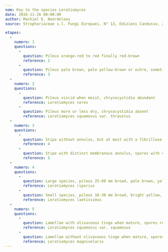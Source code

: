```yaml
---
nom: Key to the species Leratiomyces
date: 2016-11-26 00:00:00
author: Machiel E. Noordeloos
source: Strophariaceae s.l. Fungi Europaei, N° 13, Edizioni Candusso, 2011

etapes:
  -
    numero: 1
    questions:
      -
        question: Pileus orange-red to red finally red-brown
        reference: 2
      -
        question: Pileus pale brown, pale yellow-brown or ochre, sometimes with ochre-brown center
        reference: 3
  -
    numero: 2
    questions:
      -
        question: Pileus viscid when moist, chrysocystidia abundant
        reference: Leratiomyces ceres
      -
        question: Pileus more or less dry, chrysocystidia absent
        reference: Leratiomyces squamosus var. thraustus
  -
    numero: 3
    questions:
      -
        question: Stipe without annulus, but at most with a fibrillose annuliform zone
        reference: 4
      -
        question: Stipe with distinct membranous annulus, spores with central germ pore
        reference: 5
  -
    numero: 4
    questions:
      -
        question: Large species, pileus 25-80 mm broad, pale brown, yellow-brown, or orange-ochraceous, growing on woodchips etc., spores (12.5-) 13.0-16.0 (-16.6) x 7.0-9.0 μm, oval in profile view, with distinctly eccentric germ-pore
        reference: Leratiomyces riparius
      -
        question: Small species, pileus 10-30 mm broad, bright yellow, growing on grass remnants in grasslands and open, ruderal places, spores 10.0-14.0 x 7.0-9.0 x 6.0-8.0 μm, flattened, sometimes hexagonal in profile view with central germ-pore
        reference: Leratiomyces laetissimus
  -
    numero: 5
    questions:
      -
        question: Lamellae with olivaceous tinge when mature, spores relatively small, 11.0-13.5 (-14.5) x (6.0-) 6.5-8.5 (-9.0) μm
        reference: Leratiomyces squamosus var. squamosus
      -
        question: Lamellae without olivaceous tinge when mature, spores larger, 12.0-16.5 x 7.0-10.0 μm
        reference: Leratiomyces magnivelaris
---
```

